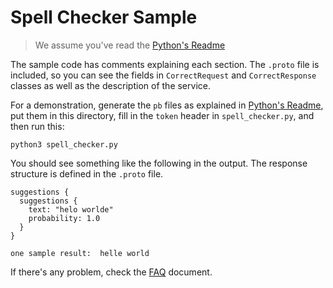 # Spell Checker Sample

> We assume you've read the [Python's Readme](./../../)

The sample code has comments explaining each section. The `.proto` file is
included, so you can see the fields in `CorrectRequest` and `CorrectResponse`
classes as well as the description of the service.

For a demonstration, generate the `pb` files as explained in
[Python's Readme](./../), put them in this directory, fill in
the `token` header in `spell_checker.py`, and then run this:  
```shell script
python3 spell_checker.py
```  

You should see something like the following in the output. The response
structure is defined in the `.proto` file.  
```text
suggestions {
  suggestions {
    text: "helo worlde"
    probability: 1.0
  }
}

one sample result:  helle world
```  

If there's any problem, check the [FAQ](./../../FAQ.md) document.
